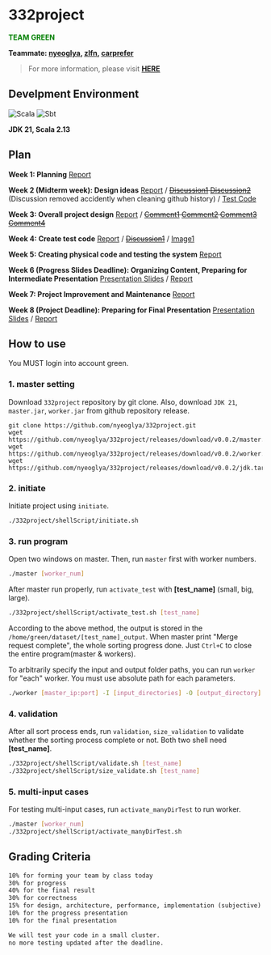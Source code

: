 # 332project
<span style="color: green;">**TEAM GREEN**</span>

**Teammate: [nyeoglya](https://github.com/nyeoglya), [zlfn](https://github.com/zlfn), [carprefer](https://github.com/carprefer)**

> For more information, please visit [**HERE**](http://pl.postech.ac.kr/~gla/cs332/index.html)

## Develpment Environment
![Scala](https://img.shields.io/badge/scala-%23DC322F.svg?style=for-the-badge&logo=scala&logoColor=white)
![Sbt](https://img.shields.io/badge/sbt-%235e150f.svg?style=for-the-badge&logo=apachenetbeanside&logoColor=white)

**JDK 21, Scala 2.13**

## Plan
**Week 1: Planning** [Report](https://htmlpreview.github.io/?https://github.com/nyeoglya/332project/blob/main/report/week1_report.html)

**Week 2 (Midterm week): Design ideas** [Report](https://htmlpreview.github.io/?https://github.com/nyeoglya/332project/blob/main/report/week2_report.html) / ~~[Discussion1](https://github.com/nyeoglya/332project/discussions/3) [Discussion2](https://github.com/nyeoglya/332project/discussions/4)~~ (Discussion removed accidently when cleaning github history) / [Test Code](https://github.com/nyeoglya/grpc-master-worker)

**Week 3: Overall project design** [Report](https://htmlpreview.github.io/?https://github.com/nyeoglya/332project/blob/main/report/week3_report.html) / ~~[Comment1](https://github.com/nyeoglya/332project/discussions/3#discussioncomment-11133877) [Comment2](https://github.com/nyeoglya/332project/discussions/3#discussioncomment-11133893) [Comment3](https://github.com/nyeoglya/332project/discussions/3#discussioncomment-11133896) [Comment4](https://github.com/nyeoglya/332project/discussions/3#discussioncomment-11134228)~~

**Week 4: Create test code** [Report](https://htmlpreview.github.io/?https://github.com/nyeoglya/332project/blob/main/report/week4_report.html) / ~~[Discussion1](https://github.com/nyeoglya/332project/discussions/7)~~ / [Image1](https://github.com/nyeoglya/332project/blob/main/report/worker_test_carprefer.png)

**Week 5: Creating physical code and testing the system** [Report](https://github.com/nyeoglya/332project/blob/main/report/week5_report.pdf)

**Week 6 (Progress Slides Deadline): Organizing Content, Preparing for Intermediate Presentation** [Presentation Slides](https://github.com/nyeoglya/332project/blob/main/presentation/intermediate/) / [Report](https://htmlpreview.github.io/?https://github.com/nyeoglya/332project/blob/main/report/week6_report.html)

**Week 7: Project Improvement and Maintenance** [Report](https://htmlpreview.github.io/?https://github.com/nyeoglya/332project/blob/main/report/week7_report.html)

**Week 8 (Project Deadline): Preparing for Final Presentation** [Presentation Slides](https://github.com/nyeoglya/332project/blob/main/presentation/final/) / [Report](https://htmlpreview.github.io/?https://github.com/nyeoglya/332project/blob/main/report/week8_report.html)

## How to use
You MUST login into account green.

### 1. master setting
Download ``332project`` repository by git clone. Also, download ``JDK 21``, ``master.jar``, ``worker.jar`` from github repository release.
```shell
git clone https://github.com/nyeoglya/332project.git
wget https://github.com/nyeoglya/332project/releases/download/v0.0.2/master.jar
wget https://github.com/nyeoglya/332project/releases/download/v0.0.2/worker.jar
wget https://github.com/nyeoglya/332project/releases/download/v0.0.2/jdk.tar
```

### 2. initiate
Initiate project using ``initiate``.
```sh
./332project/shellScript/initiate.sh
```

### 3. run program
Open two windows on master. Then, run ``master`` first with worker numbers.
```sh
./master [worker_num]
```

After master run properly, run ``activate_test`` with **[test_name]** (small, big, large).
```sh
./332project/shellScript/activate_test.sh [test_name]
```

According to the above method, the output is stored in the ``/home/green/dataset/[test_name]_output``.
When master print "Merge request complete", the whole sorting progress done. Just ``Ctrl+C`` to close the entire program(master & workers).

To arbitrarily specify the input and output folder paths, you can run ``worker`` for "each" worker. You must use absolute path for each parameters.
```sh
./worker [master_ip:port] -I [input_directories] -O [output_directory]
```

### 4. validation
After all sort process ends, run ``validation``, ``size_validation`` to validate whether the sorting process complete or not. Both two shell need **[test_name]**.
```sh
./332project/shellScript/validate.sh [test_name]
./332project/shellScript/size_validate.sh [test_name]
```

### 5. multi-input cases
For testing multi-input cases, run ``activate_manyDirTest`` to run worker.
```sh
./master [worker_num]
./332project/shellScript/activate_manyDirTest.sh
```

## Grading Criteria
```md
10% for forming your team by class today
30% for progress
40% for the final result
30% for correctness
15% for design, architecture, performance, implementation (subjective)
10% for the progress presentation
10% for the final presentation

We will test your code in a small cluster.
no more testing updated after the deadline.
```
